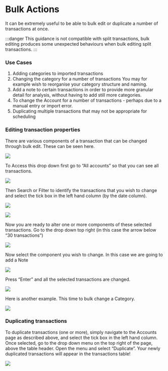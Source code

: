 # Bulk Actions

It can be extremely useful to be able to bulk edit or duplicate a number of transactions at once.

:::danger
This guidance is not compatible with split transactions, bulk editing produces some unexpected behaviours when bulk editing split transactions.
:::

### Use Cases

1. Adding categories to imported transactions
2. Changing the category for a number of transactions You may for example wish to reorganise your category structure and naming.
3. Add a note to certain transactions in order to provide more granular detail for analysis, without having to add still more categories.
4. To change the Account for a number of transactions - perhaps due to a manual entry or import error.
5. Duplicating multiple transactions that may not be appropriate for scheduling

### Editing transaction properties

There are various components of a transaction that can be changed through bulk edit. These can be seen here.

![](/img/bulk-edit/1.png)

To Access this drop down first go to “All accounts” so that you can see all transactions.

![](/img/elements/sidebar/sidebar-all-accounts@2x.png)

Then Search or Filter to identify the transactions that you wish to change and select the tick box in the left hand column (by the date column).

![](/img/bulk-edit/3.png)

![](/img/bulk-edit/4.png)

Now you are ready to alter one or more components of these selected transactions. Go to the drop down top right (in this case the arrow below “30 transactions”)

![](/img/bulk-edit/5.png)

Now select the component you wish to change. In this case we are going to add a Note

![](/img/bulk-edit/6.png)

Press “Enter” and all the selected transactions are changed.

![](/img/bulk-edit/7.png)

Here is another example. This time to bulk change a Category.

![](/img/bulk-edit/8.png)

### Duplicating transactions

To duplicate transactions (one or more), simply navigate to the Accounts page as described above, and select the tick box in the left hand column. Once selected, go to the drop down menu on the top right of the page, above the table header. Open the menu and select “Duplicate”. Your newly duplicated transactions will appear in the transactions table!

![](/img/bulk-edit/duplicate-transactions.png)




